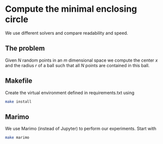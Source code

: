 # Compute the minimal enclosing circle

We use different solvers and compare readability and speed. 

## The problem

Given $N$ random points in an $m$ dimensional space we compute
the center $x$ and the radius $r$ of a ball such that all $N$ 
points are contained in this ball.  


## Makefile

Create the virtual environment defined in requirements.txt using

```bash
make install
```

## Marimo

We use Marimo (instead of Jupyter) to perform our experiments. Start with

```bash
make marimo
```
